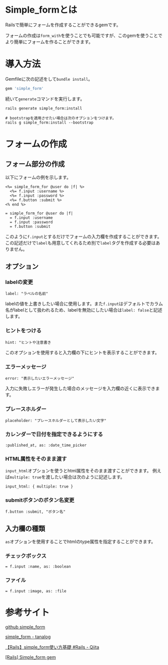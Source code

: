 # Simple_formとは

Railsで簡単にフォームを作成することができるgemです。

フォームの作成は`form_with`を使うことでも可能ですが、このgemを使うことでより簡単にフォームを作ることができます。


# 導入方法

Gemfileに次の記述をして`bundle install`。

```ruby
gem 'simple_form'
```

続いて`generate`コマンドを実行します。

```
rails generate simple_form:install

# bootstrapを適用させたい場合は次のオプションをつけます。
rails g simple_form:install --bootstrap
```

# フォームの作成

## フォーム部分の作成

以下にフォームの例を示します。

```erb
<%= simple_form_for @user do |f| %>
  <%= f.input :username %>
  <%= f.input :password %>
  <%= f.button :submit %>
<% end %>
```
```slim
= simple_form_for @user do |f|
  = f.input :username
  = f.input :password
  = f.button :submit
```

このように`f.input`とするだけでフォームの入力欄を作成することができます。
この記述だけで`label`も用意してくれるため別で`label`タグを作成する必要はありません。

## オプション

### labelの変更

```
label: "ラベルの名前"
```

labelの値を上書きしたい場合に使用します。また`f.input`はデフォルトでカラム名がlabelとして扱われるため、labelを無効にしたい場合は`label: false`と記述します。

### ヒントをつける

```
hint: "ヒントや注意書き
```

このオプションを使用すると入力欄の下にヒントを表示することができます。

### エラーメッセージ

```
error: "表示したいエラーメッセージ"
```

入力に失敗しエラーが発生した場合のメッセージを入力欄の近くに表示できます。

### プレースホルダー

```
placeholder: "プレースホルダーとして表示したい文字"
```

### カレンダーで日付を指定できるようにする

```
:published_at, as: :date_time_picker
```

### HTML属性をそのまま渡す

`input_html`オプションを使うとhtml属性をそのまま渡すことができます。
例えば`multiple: true`を渡したい場合は次のように記述します。

```
input_html: { multiple: true }
```

### submitボタンのボタン名変更

```
f.button :submit, "ボタン名"
```


## 入力欄の種類

`as`オプションを使用することでhtmlのtype属性を指定することができます。

### チェックボックス

```
= f.input :name, as: :boolean
```

### ファイル

```
= f.input :image, as: :file
```


# 参考サイト

[github simple_form](https://github.com/heartcombo/simple_form)

[simple_form - tanalog](https://tanakanoblogdesu.hatenablog.com/entry/2021/07/14/182432)

[【Rails】simple_form使い方基礎 #Rails - Qiita](https://qiita.com/A__Matsuda/items/dbf4da62ab9951b67aa9)

[[Rails] Simple_form gem](https://zenn.dev/yusuke_docha/articles/1fa77e0cfd54d9#%E5%B0%8E%E5%85%A5)
